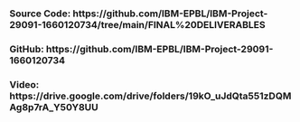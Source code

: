 <h3>Source Code: https://github.com/IBM-EPBL/IBM-Project-29091-1660120734/tree/main/FINAL%20DELIVERABLES<h3>

<h3>GitHub:  https://github.com/IBM-EPBL/IBM-Project-29091-1660120734<h3>
  
<h3>Video:  https://drive.google.com/drive/folders/19kO_uJdQta551zDQMAg8p7rA_Y50Y8UU<h3>

